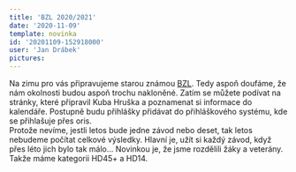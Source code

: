 ```yaml
---
title: 'BZL 2020/2021'
date: '2020-11-09'
template: novinka
id: '20201109-152918000'
user: 'Jan Drábek'
pictures:
---
```

Na zimu pro vás připravujeme starou známou [BZL](https://bzl.zabiny.club/). Tedy aspoň doufáme, že nám okolnosti budou aspoň trochu nakloněné. Zatím se můžete podívat na stránky, které připravil Kuba Hruška a poznamenat si informace do kalendáře. Postupně budu přihlášky přidávat do přihláškového systému, kde se přihlašuje přes oris.  
Protože nevíme, jestli letos bude jedne závod nebo deset, tak letos nebudeme počítat celkové výsledky. Hlavní je, užít si každý závod, když přes léto jich bylo tak málo...
Novinkou je, že jsme rozdělili žáky a veterány. Takže máme kategorii HD45+ a HD14.
